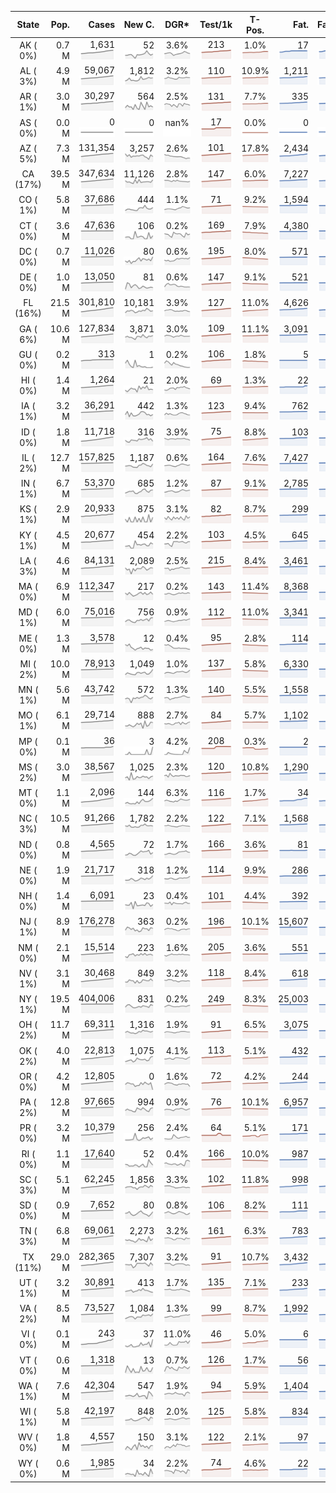 
<!-- Building Table Time:  2020-07-16T19:48:41.416948 -->


| State | Pop. | Cases | New C. | DGR* | Test/1k | T-Pos. | Fat. | Fat./1M  | CFR* |  GF* | GF-14day | Dbl.Days | CDD |  
| :---: | ---: | ---: | ---: | :---: | :---: | :---: | ---: | ---:  | :---: |  :---: | :---: | :---: | ---: |  
| AK ( 0%)  | 0.7 M  | 1,631 <br><img src="/assets/images/covid/sparklines/AK_img_positive_20200716_1594943321.png"> | 52 <br><img src="/assets/images/covid/sparklines/AK_img_positiveIncrease_20200716_1594943321.png"> | 3.6% <br><img src="/assets/images/covid/sparklines/AK_img_dgr_4_20200716_1594943321.png"> | 213 <br><img src="/assets/images/covid/sparklines/AK_img_total_test_per_1k_20200716_1594943321.png"> | 1.0% <br><img src="/assets/images/covid/sparklines/AK_img_test_positivity_20200716_1594943321.png"> | 17 <br><img src="/assets/images/covid/sparklines/AK_img_death_20200716_1594943322.png"> | 23 <br><img src="/assets/images/covid/sparklines/AK_img_death_20200716_1594943322.png">  | 1.1% <br><img src="/assets/images/covid/sparklines/AK_img_cfr_4_20200716_1594943322.png"> |  1.0 <br><img src="/assets/images/covid/sparklines/AK_img_gfac_4_20200716_1594943322.png"> | 13.3 <br><img src="/assets/images/covid/sparklines/AK_img_gfac_14sum_20200716_1594943322.png"> | 19 <br><img src="/assets/images/covid/sparklines/AK_img_doubling_days_20200716_1594943322.png"> | 0   |  
| AL ( 3%)  | 4.9 M  | 59,067 <br><img src="/assets/images/covid/sparklines/AL_img_positive_20200716_1594943323.png"> | 1,812 <br><img src="/assets/images/covid/sparklines/AL_img_positiveIncrease_20200716_1594943323.png"> | 3.2% <br><img src="/assets/images/covid/sparklines/AL_img_dgr_4_20200716_1594943323.png"> | 110 <br><img src="/assets/images/covid/sparklines/AL_img_total_test_per_1k_20200716_1594943323.png"> | 10.9% <br><img src="/assets/images/covid/sparklines/AL_img_test_positivity_20200716_1594943323.png"> | 1,211 <br><img src="/assets/images/covid/sparklines/AL_img_death_20200716_1594943323.png"> | 247 <br><img src="/assets/images/covid/sparklines/AL_img_death_20200716_1594943323.png">  | 2.1% <br><img src="/assets/images/covid/sparklines/AL_img_cfr_4_20200716_1594943324.png"> |  1.0 <br><img src="/assets/images/covid/sparklines/AL_img_gfac_4_20200716_1594943323.png"> | 15.9 <br><img src="/assets/images/covid/sparklines/AL_img_gfac_14sum_20200716_1594943324.png"> | 22 <br><img src="/assets/images/covid/sparklines/AL_img_doubling_days_20200716_1594943324.png"> | 0   |  
| AR ( 1%)  | 3.0 M  | 30,297 <br><img src="/assets/images/covid/sparklines/AR_img_positive_20200716_1594943324.png"> | 564 <br><img src="/assets/images/covid/sparklines/AR_img_positiveIncrease_20200716_1594943325.png"> | 2.5% <br><img src="/assets/images/covid/sparklines/AR_img_dgr_4_20200716_1594943325.png"> | 131 <br><img src="/assets/images/covid/sparklines/AR_img_total_test_per_1k_20200716_1594943325.png"> | 7.7% <br><img src="/assets/images/covid/sparklines/AR_img_test_positivity_20200716_1594943325.png"> | 335 <br><img src="/assets/images/covid/sparklines/AR_img_death_20200716_1594943325.png"> | 111 <br><img src="/assets/images/covid/sparklines/AR_img_death_20200716_1594943325.png">  | 1.1% <br><img src="/assets/images/covid/sparklines/AR_img_cfr_4_20200716_1594943326.png"> |  0.8 <br><img src="/assets/images/covid/sparklines/AR_img_gfac_4_20200716_1594943325.png"> | 8.3 <br><img src="/assets/images/covid/sparklines/AR_img_gfac_14sum_20200716_1594943325.png"> | 28 <br><img src="/assets/images/covid/sparklines/AR_img_doubling_days_20200716_1594943326.png"> | 1   |  
| AS ( 0%)  | 0.0 M  | 0 <br><img src="/assets/images/covid/sparklines/AS_img_positive_20200716_1594943326.png"> | 0 <br><img src="/assets/images/covid/sparklines/AS_img_positiveIncrease_20200716_1594943326.png"> | nan% <br><img src="/assets/images/covid/sparklines/AS_img_dgr_4_20200716_1594943326.png"> | 17 <br><img src="/assets/images/covid/sparklines/AS_img_total_test_per_1k_20200716_1594943326.png"> | 0.0% <br><img src="/assets/images/covid/sparklines/AS_img_test_positivity_20200716_1594943327.png"> | 0 <br><img src="/assets/images/covid/sparklines/AS_img_death_20200716_1594943327.png"> | 0 <br><img src="/assets/images/covid/sparklines/AS_img_death_20200716_1594943327.png">  | 0.0% <br><img src="/assets/images/covid/sparklines/AS_img_cfr_4_20200716_1594943328.png"> |  nan <br><img src="/assets/images/covid/sparklines/AS_img_gfac_4_20200716_1594943327.png"> | nan <br><img src="/assets/images/covid/sparklines/AS_img_gfac_14sum_20200716_1594943327.png"> | nan <br><img src="/assets/images/covid/sparklines/AS_img_doubling_days_20200716_1594943327.png"> | 107   |  
| AZ ( 5%)  | 7.3 M  | 131,354 <br><img src="/assets/images/covid/sparklines/AZ_img_positive_20200716_1594943328.png"> | 3,257 <br><img src="/assets/images/covid/sparklines/AZ_img_positiveIncrease_20200716_1594943328.png"> | 2.6% <br><img src="/assets/images/covid/sparklines/AZ_img_dgr_4_20200716_1594943328.png"> | 101 <br><img src="/assets/images/covid/sparklines/AZ_img_total_test_per_1k_20200716_1594943328.png"> | 17.8% <br><img src="/assets/images/covid/sparklines/AZ_img_test_positivity_20200716_1594943328.png"> | 2,434 <br><img src="/assets/images/covid/sparklines/AZ_img_death_20200716_1594943328.png"> | 334 <br><img src="/assets/images/covid/sparklines/AZ_img_death_20200716_1594943328.png">  | 1.8% <br><img src="/assets/images/covid/sparklines/AZ_img_cfr_4_20200716_1594943329.png"> |  1.3 <br><img src="/assets/images/covid/sparklines/AZ_img_gfac_4_20200716_1594943328.png"> | 16.9 <br><img src="/assets/images/covid/sparklines/AZ_img_gfac_14sum_20200716_1594943329.png"> | 27 <br><img src="/assets/images/covid/sparklines/AZ_img_doubling_days_20200716_1594943329.png"> | 1   |  
| CA (17%)  | 39.5 M  | 347,634 <br><img src="/assets/images/covid/sparklines/CA_img_positive_20200716_1594943329.png"> | 11,126 <br><img src="/assets/images/covid/sparklines/CA_img_positiveIncrease_20200716_1594943329.png"> | 2.8% <br><img src="/assets/images/covid/sparklines/CA_img_dgr_4_20200716_1594943329.png"> | 147 <br><img src="/assets/images/covid/sparklines/CA_img_total_test_per_1k_20200716_1594943330.png"> | 6.0% <br><img src="/assets/images/covid/sparklines/CA_img_test_positivity_20200716_1594943330.png"> | 7,227 <br><img src="/assets/images/covid/sparklines/CA_img_death_20200716_1594943330.png"> | 183 <br><img src="/assets/images/covid/sparklines/CA_img_death_20200716_1594943330.png">  | 2.1% <br><img src="/assets/images/covid/sparklines/CA_img_cfr_4_20200716_1594943331.png"> |  1.2 <br><img src="/assets/images/covid/sparklines/CA_img_gfac_4_20200716_1594943330.png"> | 15.4 <br><img src="/assets/images/covid/sparklines/CA_img_gfac_14sum_20200716_1594943330.png"> | 25 <br><img src="/assets/images/covid/sparklines/CA_img_doubling_days_20200716_1594943330.png"> | 0   |  
| CO ( 1%)  | 5.8 M  | 37,686 <br><img src="/assets/images/covid/sparklines/CO_img_positive_20200716_1594943331.png"> | 444 <br><img src="/assets/images/covid/sparklines/CO_img_positiveIncrease_20200716_1594943331.png"> | 1.1% <br><img src="/assets/images/covid/sparklines/CO_img_dgr_4_20200716_1594943331.png"> | 71 <br><img src="/assets/images/covid/sparklines/CO_img_total_test_per_1k_20200716_1594943331.png"> | 9.2% <br><img src="/assets/images/covid/sparklines/CO_img_test_positivity_20200716_1594943331.png"> | 1,594 <br><img src="/assets/images/covid/sparklines/CO_img_death_20200716_1594943332.png"> | 277 <br><img src="/assets/images/covid/sparklines/CO_img_death_20200716_1594943332.png">  | 4.3% <br><img src="/assets/images/covid/sparklines/CO_img_cfr_4_20200716_1594943332.png"> |  1.1 <br><img src="/assets/images/covid/sparklines/CO_img_gfac_4_20200716_1594943332.png"> | 15.4 <br><img src="/assets/images/covid/sparklines/CO_img_gfac_14sum_20200716_1594943332.png"> | 63 <br><img src="/assets/images/covid/sparklines/CO_img_doubling_days_20200716_1594943332.png"> | 0   |  
| CT ( 0%)  | 3.6 M  | 47,636 <br><img src="/assets/images/covid/sparklines/CT_img_positive_20200716_1594943332.png"> | 106 <br><img src="/assets/images/covid/sparklines/CT_img_positiveIncrease_20200716_1594943333.png"> | 0.2% <br><img src="/assets/images/covid/sparklines/CT_img_dgr_4_20200716_1594943333.png"> | 169 <br><img src="/assets/images/covid/sparklines/CT_img_total_test_per_1k_20200716_1594943333.png"> | 7.9% <br><img src="/assets/images/covid/sparklines/CT_img_test_positivity_20200716_1594943333.png"> | 4,380 <br><img src="/assets/images/covid/sparklines/CT_img_death_20200716_1594943333.png"> | 1,229 <br><img src="/assets/images/covid/sparklines/CT_img_death_20200716_1594943333.png">  | 9.2% <br><img src="/assets/images/covid/sparklines/CT_img_cfr_4_20200716_1594943334.png"> |  2.9 <br><img src="/assets/images/covid/sparklines/CT_img_gfac_4_20200716_1594943333.png"> | 12.5 <br><img src="/assets/images/covid/sparklines/CT_img_gfac_14sum_20200716_1594943334.png"> | 382 <br><img src="/assets/images/covid/sparklines/CT_img_doubling_days_20200716_1594943334.png"> | 0   |  
| DC ( 0%)  | 0.7 M  | 11,026 <br><img src="/assets/images/covid/sparklines/DC_img_positive_20200716_1594943334.png"> | 80 <br><img src="/assets/images/covid/sparklines/DC_img_positiveIncrease_20200716_1594943334.png"> | 0.6% <br><img src="/assets/images/covid/sparklines/DC_img_dgr_4_20200716_1594943334.png"> | 195 <br><img src="/assets/images/covid/sparklines/DC_img_total_test_per_1k_20200716_1594943334.png"> | 8.0% <br><img src="/assets/images/covid/sparklines/DC_img_test_positivity_20200716_1594943335.png"> | 571 <br><img src="/assets/images/covid/sparklines/DC_img_death_20200716_1594943335.png"> | 809 <br><img src="/assets/images/covid/sparklines/DC_img_death_20200716_1594943335.png">  | 5.2% <br><img src="/assets/images/covid/sparklines/DC_img_cfr_4_20200716_1594943335.png"> |  1.4 <br><img src="/assets/images/covid/sparklines/DC_img_gfac_4_20200716_1594943335.png"> | 17.0 <br><img src="/assets/images/covid/sparklines/DC_img_gfac_14sum_20200716_1594943335.png"> | 123 <br><img src="/assets/images/covid/sparklines/DC_img_doubling_days_20200716_1594943335.png"> | 0   |  
| DE ( 0%)  | 1.0 M  | 13,050 <br><img src="/assets/images/covid/sparklines/DE_img_positive_20200716_1594943336.png"> | 81 <br><img src="/assets/images/covid/sparklines/DE_img_positiveIncrease_20200716_1594943336.png"> | 0.6% <br><img src="/assets/images/covid/sparklines/DE_img_dgr_4_20200716_1594943336.png"> | 147 <br><img src="/assets/images/covid/sparklines/DE_img_total_test_per_1k_20200716_1594943336.png"> | 9.1% <br><img src="/assets/images/covid/sparklines/DE_img_test_positivity_20200716_1594943336.png"> | 521 <br><img src="/assets/images/covid/sparklines/DE_img_death_20200716_1594943336.png"> | 535 <br><img src="/assets/images/covid/sparklines/DE_img_death_20200716_1594943336.png">  | 4.0% <br><img src="/assets/images/covid/sparklines/DE_img_cfr_4_20200716_1594943337.png"> |  1.0 <br><img src="/assets/images/covid/sparklines/DE_img_gfac_4_20200716_1594943336.png"> | 19.2 <br><img src="/assets/images/covid/sparklines/DE_img_gfac_14sum_20200716_1594943337.png"> | 108 <br><img src="/assets/images/covid/sparklines/DE_img_doubling_days_20200716_1594943337.png"> | 1   |  
| FL (16%)  | 21.5 M  | 301,810 <br><img src="/assets/images/covid/sparklines/FL_img_positive_20200716_1594943337.png"> | 10,181 <br><img src="/assets/images/covid/sparklines/FL_img_positiveIncrease_20200716_1594943337.png"> | 3.9% <br><img src="/assets/images/covid/sparklines/FL_img_dgr_4_20200716_1594943337.png"> | 127 <br><img src="/assets/images/covid/sparklines/FL_img_total_test_per_1k_20200716_1594943338.png"> | 11.0% <br><img src="/assets/images/covid/sparklines/FL_img_test_positivity_20200716_1594943338.png"> | 4,626 <br><img src="/assets/images/covid/sparklines/FL_img_death_20200716_1594943338.png"> | 215 <br><img src="/assets/images/covid/sparklines/FL_img_death_20200716_1594943338.png">  | 1.6% <br><img src="/assets/images/covid/sparklines/FL_img_cfr_4_20200716_1594943339.png"> |  1.0 <br><img src="/assets/images/covid/sparklines/FL_img_gfac_4_20200716_1594943338.png"> | 15.0 <br><img src="/assets/images/covid/sparklines/FL_img_gfac_14sum_20200716_1594943338.png"> | 18 <br><img src="/assets/images/covid/sparklines/FL_img_doubling_days_20200716_1594943338.png"> | 0   |  
| GA ( 6%)  | 10.6 M  | 127,834 <br><img src="/assets/images/covid/sparklines/GA_img_positive_20200716_1594943339.png"> | 3,871 <br><img src="/assets/images/covid/sparklines/GA_img_positiveIncrease_20200716_1594943339.png"> | 3.0% <br><img src="/assets/images/covid/sparklines/GA_img_dgr_4_20200716_1594943339.png"> | 109 <br><img src="/assets/images/covid/sparklines/GA_img_total_test_per_1k_20200716_1594943339.png"> | 11.1% <br><img src="/assets/images/covid/sparklines/GA_img_test_positivity_20200716_1594943340.png"> | 3,091 <br><img src="/assets/images/covid/sparklines/GA_img_death_20200716_1594943340.png"> | 291 <br><img src="/assets/images/covid/sparklines/GA_img_death_20200716_1594943340.png">  | 2.5% <br><img src="/assets/images/covid/sparklines/GA_img_cfr_4_20200716_1594943341.png"> |  1.1 <br><img src="/assets/images/covid/sparklines/GA_img_gfac_4_20200716_1594943340.png"> | 15.3 <br><img src="/assets/images/covid/sparklines/GA_img_gfac_14sum_20200716_1594943340.png"> | 23 <br><img src="/assets/images/covid/sparklines/GA_img_doubling_days_20200716_1594943340.png"> | 0   |  
| GU ( 0%)  | 0.2 M  | 313 <br><img src="/assets/images/covid/sparklines/GU_img_positive_20200716_1594943341.png"> | 1 <br><img src="/assets/images/covid/sparklines/GU_img_positiveIncrease_20200716_1594943341.png"> | 0.2% <br><img src="/assets/images/covid/sparklines/GU_img_dgr_4_20200716_1594943342.png"> | 106 <br><img src="/assets/images/covid/sparklines/GU_img_total_test_per_1k_20200716_1594943342.png"> | 1.8% <br><img src="/assets/images/covid/sparklines/GU_img_test_positivity_20200716_1594943342.png"> | 5 <br><img src="/assets/images/covid/sparklines/GU_img_death_20200716_1594943342.png"> | 30 <br><img src="/assets/images/covid/sparklines/GU_img_death_20200716_1594943342.png">  | 1.6% <br><img src="/assets/images/covid/sparklines/GU_img_cfr_4_20200716_1594943343.png"> |  0.7 <br><img src="/assets/images/covid/sparklines/GU_img_gfac_4_20200716_1594943342.png"> | 11.2 <br><img src="/assets/images/covid/sparklines/GU_img_gfac_14sum_20200716_1594943342.png"> | 303 <br><img src="/assets/images/covid/sparklines/GU_img_doubling_days_20200716_1594943342.png"> | 9   |  
| HI ( 0%)  | 1.4 M  | 1,264 <br><img src="/assets/images/covid/sparklines/HI_img_positive_20200716_1594943343.png"> | 21 <br><img src="/assets/images/covid/sparklines/HI_img_positiveIncrease_20200716_1594943343.png"> | 2.0% <br><img src="/assets/images/covid/sparklines/HI_img_dgr_4_20200716_1594943343.png"> | 69 <br><img src="/assets/images/covid/sparklines/HI_img_total_test_per_1k_20200716_1594943343.png"> | 1.3% <br><img src="/assets/images/covid/sparklines/HI_img_test_positivity_20200716_1594943344.png"> | 22 <br><img src="/assets/images/covid/sparklines/HI_img_death_20200716_1594943344.png"> | 16 <br><img src="/assets/images/covid/sparklines/HI_img_death_20200716_1594943344.png">  | 1.7% <br><img src="/assets/images/covid/sparklines/HI_img_cfr_4_20200716_1594943345.png"> |  1.0 <br><img src="/assets/images/covid/sparklines/HI_img_gfac_4_20200716_1594943344.png"> | 29.1 <br><img src="/assets/images/covid/sparklines/HI_img_gfac_14sum_20200716_1594943344.png"> | 34 <br><img src="/assets/images/covid/sparklines/HI_img_doubling_days_20200716_1594943344.png"> | 1   |  
| IA ( 1%)  | 3.2 M  | 36,291 <br><img src="/assets/images/covid/sparklines/IA_img_positive_20200716_1594943345.png"> | 442 <br><img src="/assets/images/covid/sparklines/IA_img_positiveIncrease_20200716_1594943345.png"> | 1.3% <br><img src="/assets/images/covid/sparklines/IA_img_dgr_4_20200716_1594943345.png"> | 123 <br><img src="/assets/images/covid/sparklines/IA_img_total_test_per_1k_20200716_1594943345.png"> | 9.4% <br><img src="/assets/images/covid/sparklines/IA_img_test_positivity_20200716_1594943345.png"> | 762 <br><img src="/assets/images/covid/sparklines/IA_img_death_20200716_1594943345.png"> | 242 <br><img src="/assets/images/covid/sparklines/IA_img_death_20200716_1594943345.png">  | 2.1% <br><img src="/assets/images/covid/sparklines/IA_img_cfr_4_20200716_1594943346.png"> |  1.1 <br><img src="/assets/images/covid/sparklines/IA_img_gfac_4_20200716_1594943346.png"> | 16.4 <br><img src="/assets/images/covid/sparklines/IA_img_gfac_14sum_20200716_1594943346.png"> | 55 <br><img src="/assets/images/covid/sparklines/IA_img_doubling_days_20200716_1594943346.png"> | 0   |  
| ID ( 0%)  | 1.8 M  | 11,718 <br><img src="/assets/images/covid/sparklines/ID_img_positive_20200716_1594943347.png"> | 316 <br><img src="/assets/images/covid/sparklines/ID_img_positiveIncrease_20200716_1594943347.png"> | 3.9% <br><img src="/assets/images/covid/sparklines/ID_img_dgr_4_20200716_1594943347.png"> | 75 <br><img src="/assets/images/covid/sparklines/ID_img_total_test_per_1k_20200716_1594943347.png"> | 8.8% <br><img src="/assets/images/covid/sparklines/ID_img_test_positivity_20200716_1594943347.png"> | 103 <br><img src="/assets/images/covid/sparklines/ID_img_death_20200716_1594943347.png"> | 58 <br><img src="/assets/images/covid/sparklines/ID_img_death_20200716_1594943347.png">  | 0.9% <br><img src="/assets/images/covid/sparklines/ID_img_cfr_4_20200716_1594943348.png"> |  0.9 <br><img src="/assets/images/covid/sparklines/ID_img_gfac_4_20200716_1594943347.png"> | 14.2 <br><img src="/assets/images/covid/sparklines/ID_img_gfac_14sum_20200716_1594943348.png"> | 18 <br><img src="/assets/images/covid/sparklines/ID_img_doubling_days_20200716_1594943348.png"> | 1   |  
| IL ( 2%)  | 12.7 M  | 157,825 <br><img src="/assets/images/covid/sparklines/IL_img_positive_20200716_1594943348.png"> | 1,187 <br><img src="/assets/images/covid/sparklines/IL_img_positiveIncrease_20200716_1594943348.png"> | 0.6% <br><img src="/assets/images/covid/sparklines/IL_img_dgr_4_20200716_1594943348.png"> | 164 <br><img src="/assets/images/covid/sparklines/IL_img_total_test_per_1k_20200716_1594943349.png"> | 7.6% <br><img src="/assets/images/covid/sparklines/IL_img_test_positivity_20200716_1594943349.png"> | 7,427 <br><img src="/assets/images/covid/sparklines/IL_img_death_20200716_1594943349.png"> | 586 <br><img src="/assets/images/covid/sparklines/IL_img_death_20200716_1594943349.png">  | 4.7% <br><img src="/assets/images/covid/sparklines/IL_img_cfr_4_20200716_1594943350.png"> |  1.2 <br><img src="/assets/images/covid/sparklines/IL_img_gfac_4_20200716_1594943349.png"> | 14.6 <br><img src="/assets/images/covid/sparklines/IL_img_gfac_14sum_20200716_1594943349.png"> | 108 <br><img src="/assets/images/covid/sparklines/IL_img_doubling_days_20200716_1594943349.png"> | 0   |  
| IN ( 1%)  | 6.7 M  | 53,370 <br><img src="/assets/images/covid/sparklines/IN_img_positive_20200716_1594943350.png"> | 685 <br><img src="/assets/images/covid/sparklines/IN_img_positiveIncrease_20200716_1594943350.png"> | 1.2% <br><img src="/assets/images/covid/sparklines/IN_img_dgr_4_20200716_1594943350.png"> | 87 <br><img src="/assets/images/covid/sparklines/IN_img_total_test_per_1k_20200716_1594943350.png"> | 9.1% <br><img src="/assets/images/covid/sparklines/IN_img_test_positivity_20200716_1594943350.png"> | 2,785 <br><img src="/assets/images/covid/sparklines/IN_img_death_20200716_1594943351.png"> | 414 <br><img src="/assets/images/covid/sparklines/IN_img_death_20200716_1594943351.png">  | 5.3% <br><img src="/assets/images/covid/sparklines/IN_img_cfr_4_20200716_1594943352.png"> |  1.1 <br><img src="/assets/images/covid/sparklines/IN_img_gfac_4_20200716_1594943351.png"> | 15.1 <br><img src="/assets/images/covid/sparklines/IN_img_gfac_14sum_20200716_1594943351.png"> | 58 <br><img src="/assets/images/covid/sparklines/IN_img_doubling_days_20200716_1594943351.png"> | 0   |  
| KS ( 1%)  | 2.9 M  | 20,933 <br><img src="/assets/images/covid/sparklines/KS_img_positive_20200716_1594943352.png"> | 875 <br><img src="/assets/images/covid/sparklines/KS_img_positiveIncrease_20200716_1594943352.png"> | 3.1% <br><img src="/assets/images/covid/sparklines/KS_img_dgr_4_20200716_1594943352.png"> | 82 <br><img src="/assets/images/covid/sparklines/KS_img_total_test_per_1k_20200716_1594943352.png"> | 8.7% <br><img src="/assets/images/covid/sparklines/KS_img_test_positivity_20200716_1594943352.png"> | 299 <br><img src="/assets/images/covid/sparklines/KS_img_death_20200716_1594943353.png"> | 103 <br><img src="/assets/images/covid/sparklines/KS_img_death_20200716_1594943353.png">  | 1.5% <br><img src="/assets/images/covid/sparklines/KS_img_cfr_4_20200716_1594943354.png"> |  0.0 <br><img src="/assets/images/covid/sparklines/KS_img_gfac_4_20200716_1594943353.png"> | 0.0 <br><img src="/assets/images/covid/sparklines/KS_img_gfac_14sum_20200716_1594943353.png"> | 22 <br><img src="/assets/images/covid/sparklines/KS_img_doubling_days_20200716_1594943353.png"> | 0   |  
| KY ( 1%)  | 4.5 M  | 20,677 <br><img src="/assets/images/covid/sparklines/KY_img_positive_20200716_1594943354.png"> | 454 <br><img src="/assets/images/covid/sparklines/KY_img_positiveIncrease_20200716_1594943354.png"> | 2.2% <br><img src="/assets/images/covid/sparklines/KY_img_dgr_4_20200716_1594943354.png"> | 103 <br><img src="/assets/images/covid/sparklines/KY_img_total_test_per_1k_20200716_1594943354.png"> | 4.5% <br><img src="/assets/images/covid/sparklines/KY_img_test_positivity_20200716_1594943355.png"> | 645 <br><img src="/assets/images/covid/sparklines/KY_img_death_20200716_1594943355.png"> | 144 <br><img src="/assets/images/covid/sparklines/KY_img_death_20200716_1594943355.png">  | 3.2% <br><img src="/assets/images/covid/sparklines/KY_img_cfr_4_20200716_1594943356.png"> |  1.2 <br><img src="/assets/images/covid/sparklines/KY_img_gfac_4_20200716_1594943355.png"> | 13.0 <br><img src="/assets/images/covid/sparklines/KY_img_gfac_14sum_20200716_1594943355.png"> | 31 <br><img src="/assets/images/covid/sparklines/KY_img_doubling_days_20200716_1594943355.png"> | 1   |  
| LA ( 3%)  | 4.6 M  | 84,131 <br><img src="/assets/images/covid/sparklines/LA_img_positive_20200716_1594943356.png"> | 2,089 <br><img src="/assets/images/covid/sparklines/LA_img_positiveIncrease_20200716_1594943356.png"> | 2.5% <br><img src="/assets/images/covid/sparklines/LA_img_dgr_4_20200716_1594943356.png"> | 215 <br><img src="/assets/images/covid/sparklines/LA_img_total_test_per_1k_20200716_1594943356.png"> | 8.4% <br><img src="/assets/images/covid/sparklines/LA_img_test_positivity_20200716_1594943356.png"> | 3,461 <br><img src="/assets/images/covid/sparklines/LA_img_death_20200716_1594943357.png"> | 744 <br><img src="/assets/images/covid/sparklines/LA_img_death_20200716_1594943357.png">  | 4.2% <br><img src="/assets/images/covid/sparklines/LA_img_cfr_4_20200716_1594943357.png"> |  1.1 <br><img src="/assets/images/covid/sparklines/LA_img_gfac_4_20200716_1594943357.png"> | 13.9 <br><img src="/assets/images/covid/sparklines/LA_img_gfac_14sum_20200716_1594943357.png"> | 27 <br><img src="/assets/images/covid/sparklines/LA_img_doubling_days_20200716_1594943357.png"> | 1   |  
| MA ( 0%)  | 6.9 M  | 112,347 <br><img src="/assets/images/covid/sparklines/MA_img_positive_20200716_1594943358.png"> | 217 <br><img src="/assets/images/covid/sparklines/MA_img_positiveIncrease_20200716_1594943358.png"> | 0.2% <br><img src="/assets/images/covid/sparklines/MA_img_dgr_4_20200716_1594943358.png"> | 143 <br><img src="/assets/images/covid/sparklines/MA_img_total_test_per_1k_20200716_1594943358.png"> | 11.4% <br><img src="/assets/images/covid/sparklines/MA_img_test_positivity_20200716_1594943358.png"> | 8,368 <br><img src="/assets/images/covid/sparklines/MA_img_death_20200716_1594943358.png"> | 1,214 <br><img src="/assets/images/covid/sparklines/MA_img_death_20200716_1594943358.png">  | 7.4% <br><img src="/assets/images/covid/sparklines/MA_img_cfr_4_20200716_1594943359.png"> |  1.0 <br><img src="/assets/images/covid/sparklines/MA_img_gfac_4_20200716_1594943358.png"> | 15.2 <br><img src="/assets/images/covid/sparklines/MA_img_gfac_14sum_20200716_1594943359.png"> | 319 <br><img src="/assets/images/covid/sparklines/MA_img_doubling_days_20200716_1594943359.png"> | 1   |  
| MD ( 1%)  | 6.0 M  | 75,016 <br><img src="/assets/images/covid/sparklines/MD_img_positive_20200716_1594943359.png"> | 756 <br><img src="/assets/images/covid/sparklines/MD_img_positiveIncrease_20200716_1594943359.png"> | 0.9% <br><img src="/assets/images/covid/sparklines/MD_img_dgr_4_20200716_1594943360.png"> | 112 <br><img src="/assets/images/covid/sparklines/MD_img_total_test_per_1k_20200716_1594943360.png"> | 11.0% <br><img src="/assets/images/covid/sparklines/MD_img_test_positivity_20200716_1594943360.png"> | 3,341 <br><img src="/assets/images/covid/sparklines/MD_img_death_20200716_1594943360.png"> | 553 <br><img src="/assets/images/covid/sparklines/MD_img_death_20200716_1594943360.png">  | 4.5% <br><img src="/assets/images/covid/sparklines/MD_img_cfr_4_20200716_1594943361.png"> |  1.2 <br><img src="/assets/images/covid/sparklines/MD_img_gfac_4_20200716_1594943360.png"> | 15.3 <br><img src="/assets/images/covid/sparklines/MD_img_gfac_14sum_20200716_1594943360.png"> | 77 <br><img src="/assets/images/covid/sparklines/MD_img_doubling_days_20200716_1594943360.png"> | 0   |  
| ME ( 0%)  | 1.3 M  | 3,578 <br><img src="/assets/images/covid/sparklines/ME_img_positive_20200716_1594943361.png"> | 12 <br><img src="/assets/images/covid/sparklines/ME_img_positiveIncrease_20200716_1594943361.png"> | 0.4% <br><img src="/assets/images/covid/sparklines/ME_img_dgr_4_20200716_1594943361.png"> | 95 <br><img src="/assets/images/covid/sparklines/ME_img_total_test_per_1k_20200716_1594943361.png"> | 2.8% <br><img src="/assets/images/covid/sparklines/ME_img_test_positivity_20200716_1594943361.png"> | 114 <br><img src="/assets/images/covid/sparklines/ME_img_death_20200716_1594943362.png"> | 85 <br><img src="/assets/images/covid/sparklines/ME_img_death_20200716_1594943362.png">  | 3.2% <br><img src="/assets/images/covid/sparklines/ME_img_cfr_4_20200716_1594943362.png"> |  1.1 <br><img src="/assets/images/covid/sparklines/ME_img_gfac_4_20200716_1594943362.png"> | 14.5 <br><img src="/assets/images/covid/sparklines/ME_img_gfac_14sum_20200716_1594943362.png"> | 180 <br><img src="/assets/images/covid/sparklines/ME_img_doubling_days_20200716_1594943362.png"> | 0   |  
| MI ( 2%)  | 10.0 M  | 78,913 <br><img src="/assets/images/covid/sparklines/MI_img_positive_20200716_1594943362.png"> | 1,049 <br><img src="/assets/images/covid/sparklines/MI_img_positiveIncrease_20200716_1594943363.png"> | 1.0% <br><img src="/assets/images/covid/sparklines/MI_img_dgr_4_20200716_1594943363.png"> | 137 <br><img src="/assets/images/covid/sparklines/MI_img_total_test_per_1k_20200716_1594943363.png"> | 5.8% <br><img src="/assets/images/covid/sparklines/MI_img_test_positivity_20200716_1594943363.png"> | 6,330 <br><img src="/assets/images/covid/sparklines/MI_img_death_20200716_1594943363.png"> | 634 <br><img src="/assets/images/covid/sparklines/MI_img_death_20200716_1594943363.png">  | 8.1% <br><img src="/assets/images/covid/sparklines/MI_img_cfr_4_20200716_1594943364.png"> |  1.4 <br><img src="/assets/images/covid/sparklines/MI_img_gfac_4_20200716_1594943363.png"> | 15.5 <br><img src="/assets/images/covid/sparklines/MI_img_gfac_14sum_20200716_1594943363.png"> | 71 <br><img src="/assets/images/covid/sparklines/MI_img_doubling_days_20200716_1594943364.png"> | 0   |  
| MN ( 1%)  | 5.6 M  | 43,742 <br><img src="/assets/images/covid/sparklines/MN_img_positive_20200716_1594943364.png"> | 572 <br><img src="/assets/images/covid/sparklines/MN_img_positiveIncrease_20200716_1594943364.png"> | 1.3% <br><img src="/assets/images/covid/sparklines/MN_img_dgr_4_20200716_1594943364.png"> | 140 <br><img src="/assets/images/covid/sparklines/MN_img_total_test_per_1k_20200716_1594943364.png"> | 5.5% <br><img src="/assets/images/covid/sparklines/MN_img_test_positivity_20200716_1594943364.png"> | 1,558 <br><img src="/assets/images/covid/sparklines/MN_img_death_20200716_1594943365.png"> | 276 <br><img src="/assets/images/covid/sparklines/MN_img_death_20200716_1594943365.png">  | 3.6% <br><img src="/assets/images/covid/sparklines/MN_img_cfr_4_20200716_1594943365.png"> |  1.1 <br><img src="/assets/images/covid/sparklines/MN_img_gfac_4_20200716_1594943365.png"> | 13.2 <br><img src="/assets/images/covid/sparklines/MN_img_gfac_14sum_20200716_1594943365.png"> | 54 <br><img src="/assets/images/covid/sparklines/MN_img_doubling_days_20200716_1594943365.png"> | 0   |  
| MO ( 1%)  | 6.1 M  | 29,714 <br><img src="/assets/images/covid/sparklines/MO_img_positive_20200716_1594943365.png"> | 888 <br><img src="/assets/images/covid/sparklines/MO_img_positiveIncrease_20200716_1594943366.png"> | 2.7% <br><img src="/assets/images/covid/sparklines/MO_img_dgr_4_20200716_1594943366.png"> | 84 <br><img src="/assets/images/covid/sparklines/MO_img_total_test_per_1k_20200716_1594943366.png"> | 5.7% <br><img src="/assets/images/covid/sparklines/MO_img_test_positivity_20200716_1594943366.png"> | 1,102 <br><img src="/assets/images/covid/sparklines/MO_img_death_20200716_1594943366.png"> | 180 <br><img src="/assets/images/covid/sparklines/MO_img_death_20200716_1594943366.png">  | 3.8% <br><img src="/assets/images/covid/sparklines/MO_img_cfr_4_20200716_1594943367.png"> |  1.2 <br><img src="/assets/images/covid/sparklines/MO_img_gfac_4_20200716_1594943366.png"> | 14.8 <br><img src="/assets/images/covid/sparklines/MO_img_gfac_14sum_20200716_1594943367.png"> | 25 <br><img src="/assets/images/covid/sparklines/MO_img_doubling_days_20200716_1594943367.png"> | 1   |  
| MP ( 0%)  | 0.1 M  | 36 <br><img src="/assets/images/covid/sparklines/MP_img_positive_20200716_1594943367.png"> | 3 <br><img src="/assets/images/covid/sparklines/MP_img_positiveIncrease_20200716_1594943368.png"> | 4.2% <br><img src="/assets/images/covid/sparklines/MP_img_dgr_4_20200716_1594943368.png"> | 208 <br><img src="/assets/images/covid/sparklines/MP_img_total_test_per_1k_20200716_1594943368.png"> | 0.3% <br><img src="/assets/images/covid/sparklines/MP_img_test_positivity_20200716_1594943368.png"> | 2 <br><img src="/assets/images/covid/sparklines/MP_img_death_20200716_1594943368.png"> | 39 <br><img src="/assets/images/covid/sparklines/MP_img_death_20200716_1594943368.png">  | 5.9% <br><img src="/assets/images/covid/sparklines/MP_img_cfr_4_20200716_1594943369.png"> |  0.0 <br><img src="/assets/images/covid/sparklines/MP_img_gfac_4_20200716_1594943368.png"> | 1.5 <br><img src="/assets/images/covid/sparklines/MP_img_gfac_14sum_20200716_1594943368.png"> | 17 <br><img src="/assets/images/covid/sparklines/MP_img_doubling_days_20200716_1594943369.png"> | 107   |  
| MS ( 2%)  | 3.0 M  | 38,567 <br><img src="/assets/images/covid/sparklines/MS_img_positive_20200716_1594943369.png"> | 1,025 <br><img src="/assets/images/covid/sparklines/MS_img_positiveIncrease_20200716_1594943369.png"> | 2.3% <br><img src="/assets/images/covid/sparklines/MS_img_dgr_4_20200716_1594943369.png"> | 120 <br><img src="/assets/images/covid/sparklines/MS_img_total_test_per_1k_20200716_1594943369.png"> | 10.8% <br><img src="/assets/images/covid/sparklines/MS_img_test_positivity_20200716_1594943370.png"> | 1,290 <br><img src="/assets/images/covid/sparklines/MS_img_death_20200716_1594943370.png"> | 433 <br><img src="/assets/images/covid/sparklines/MS_img_death_20200716_1594943370.png">  | 3.4% <br><img src="/assets/images/covid/sparklines/MS_img_cfr_4_20200716_1594943371.png"> |  1.3 <br><img src="/assets/images/covid/sparklines/MS_img_gfac_4_20200716_1594943370.png"> | 15.1 <br><img src="/assets/images/covid/sparklines/MS_img_gfac_14sum_20200716_1594943370.png"> | 30 <br><img src="/assets/images/covid/sparklines/MS_img_doubling_days_20200716_1594943370.png"> | 0   |  
| MT ( 0%)  | 1.1 M  | 2,096 <br><img src="/assets/images/covid/sparklines/MT_img_positive_20200716_1594943371.png"> | 144 <br><img src="/assets/images/covid/sparklines/MT_img_positiveIncrease_20200716_1594943371.png"> | 6.3% <br><img src="/assets/images/covid/sparklines/MT_img_dgr_4_20200716_1594943371.png"> | 116 <br><img src="/assets/images/covid/sparklines/MT_img_total_test_per_1k_20200716_1594943371.png"> | 1.7% <br><img src="/assets/images/covid/sparklines/MT_img_test_positivity_20200716_1594943371.png"> | 34 <br><img src="/assets/images/covid/sparklines/MT_img_death_20200716_1594943372.png"> | 32 <br><img src="/assets/images/covid/sparklines/MT_img_death_20200716_1594943372.png">  | 1.7% <br><img src="/assets/images/covid/sparklines/MT_img_cfr_4_20200716_1594943373.png"> |  1.2 <br><img src="/assets/images/covid/sparklines/MT_img_gfac_4_20200716_1594943372.png"> | 16.9 <br><img src="/assets/images/covid/sparklines/MT_img_gfac_14sum_20200716_1594943372.png"> | 11 <br><img src="/assets/images/covid/sparklines/MT_img_doubling_days_20200716_1594943372.png"> | 0   |  
| NC ( 3%)  | 10.5 M  | 91,266 <br><img src="/assets/images/covid/sparklines/NC_img_positive_20200716_1594943373.png"> | 1,782 <br><img src="/assets/images/covid/sparklines/NC_img_positiveIncrease_20200716_1594943373.png"> | 2.2% <br><img src="/assets/images/covid/sparklines/NC_img_dgr_4_20200716_1594943373.png"> | 122 <br><img src="/assets/images/covid/sparklines/NC_img_total_test_per_1k_20200716_1594943373.png"> | 7.1% <br><img src="/assets/images/covid/sparklines/NC_img_test_positivity_20200716_1594943373.png"> | 1,568 <br><img src="/assets/images/covid/sparklines/NC_img_death_20200716_1594943373.png"> | 150 <br><img src="/assets/images/covid/sparklines/NC_img_death_20200716_1594943373.png">  | 1.7% <br><img src="/assets/images/covid/sparklines/NC_img_cfr_4_20200716_1594943374.png"> |  1.0 <br><img src="/assets/images/covid/sparklines/NC_img_gfac_4_20200716_1594943374.png"> | 14.6 <br><img src="/assets/images/covid/sparklines/NC_img_gfac_14sum_20200716_1594943374.png"> | 32 <br><img src="/assets/images/covid/sparklines/NC_img_doubling_days_20200716_1594943374.png"> | 1   |  
| ND ( 0%)  | 0.8 M  | 4,565 <br><img src="/assets/images/covid/sparklines/ND_img_positive_20200716_1594943374.png"> | 72 <br><img src="/assets/images/covid/sparklines/ND_img_positiveIncrease_20200716_1594943375.png"> | 1.7% <br><img src="/assets/images/covid/sparklines/ND_img_dgr_4_20200716_1594943375.png"> | 166 <br><img src="/assets/images/covid/sparklines/ND_img_total_test_per_1k_20200716_1594943375.png"> | 3.6% <br><img src="/assets/images/covid/sparklines/ND_img_test_positivity_20200716_1594943375.png"> | 81 <br><img src="/assets/images/covid/sparklines/ND_img_death_20200716_1594943375.png"> | 106 <br><img src="/assets/images/covid/sparklines/ND_img_death_20200716_1594943375.png">  | 1.8% <br><img src="/assets/images/covid/sparklines/ND_img_cfr_4_20200716_1594943376.png"> |  1.1 <br><img src="/assets/images/covid/sparklines/ND_img_gfac_4_20200716_1594943375.png"> | 15.4 <br><img src="/assets/images/covid/sparklines/ND_img_gfac_14sum_20200716_1594943375.png"> | 40 <br><img src="/assets/images/covid/sparklines/ND_img_doubling_days_20200716_1594943375.png"> | 0   |  
| NE ( 0%)  | 1.9 M  | 21,717 <br><img src="/assets/images/covid/sparklines/NE_img_positive_20200716_1594943376.png"> | 318 <br><img src="/assets/images/covid/sparklines/NE_img_positiveIncrease_20200716_1594943376.png"> | 1.2% <br><img src="/assets/images/covid/sparklines/NE_img_dgr_4_20200716_1594943376.png"> | 114 <br><img src="/assets/images/covid/sparklines/NE_img_total_test_per_1k_20200716_1594943377.png"> | 9.9% <br><img src="/assets/images/covid/sparklines/NE_img_test_positivity_20200716_1594943377.png"> | 286 <br><img src="/assets/images/covid/sparklines/NE_img_death_20200716_1594943377.png"> | 148 <br><img src="/assets/images/covid/sparklines/NE_img_death_20200716_1594943377.png">  | 1.3% <br><img src="/assets/images/covid/sparklines/NE_img_cfr_4_20200716_1594943378.png"> |  1.2 <br><img src="/assets/images/covid/sparklines/NE_img_gfac_4_20200716_1594943377.png"> | 15.1 <br><img src="/assets/images/covid/sparklines/NE_img_gfac_14sum_20200716_1594943377.png"> | 59 <br><img src="/assets/images/covid/sparklines/NE_img_doubling_days_20200716_1594943378.png"> | 0   |  
| NH ( 0%)  | 1.4 M  | 6,091 <br><img src="/assets/images/covid/sparklines/NH_img_positive_20200716_1594943378.png"> | 23 <br><img src="/assets/images/covid/sparklines/NH_img_positiveIncrease_20200716_1594943378.png"> | 0.4% <br><img src="/assets/images/covid/sparklines/NH_img_dgr_4_20200716_1594943378.png"> | 101 <br><img src="/assets/images/covid/sparklines/NH_img_total_test_per_1k_20200716_1594943379.png"> | 4.4% <br><img src="/assets/images/covid/sparklines/NH_img_test_positivity_20200716_1594943379.png"> | 392 <br><img src="/assets/images/covid/sparklines/NH_img_death_20200716_1594943379.png"> | 288 <br><img src="/assets/images/covid/sparklines/NH_img_death_20200716_1594943379.png">  | 6.5% <br><img src="/assets/images/covid/sparklines/NH_img_cfr_4_20200716_1594943380.png"> |  1.2 <br><img src="/assets/images/covid/sparklines/NH_img_gfac_4_20200716_1594943379.png"> | 13.0 <br><img src="/assets/images/covid/sparklines/NH_img_gfac_14sum_20200716_1594943379.png"> | 188 <br><img src="/assets/images/covid/sparklines/NH_img_doubling_days_20200716_1594943380.png"> | 0   |  
| NJ ( 1%)  | 8.9 M  | 176,278 <br><img src="/assets/images/covid/sparklines/NJ_img_positive_20200716_1594943380.png"> | 363 <br><img src="/assets/images/covid/sparklines/NJ_img_positiveIncrease_20200716_1594943380.png"> | 0.2% <br><img src="/assets/images/covid/sparklines/NJ_img_dgr_4_20200716_1594943380.png"> | 196 <br><img src="/assets/images/covid/sparklines/NJ_img_total_test_per_1k_20200716_1594943381.png"> | 10.1% <br><img src="/assets/images/covid/sparklines/NJ_img_test_positivity_20200716_1594943381.png"> | 15,607 <br><img src="/assets/images/covid/sparklines/NJ_img_death_20200716_1594943381.png"> | 1,757 <br><img src="/assets/images/covid/sparklines/NJ_img_death_20200716_1594943381.png">  | 8.9% <br><img src="/assets/images/covid/sparklines/NJ_img_cfr_4_20200716_1594943382.png"> |  1.1 <br><img src="/assets/images/covid/sparklines/NJ_img_gfac_4_20200716_1594943381.png"> | 16.1 <br><img src="/assets/images/covid/sparklines/NJ_img_gfac_14sum_20200716_1594943381.png"> | 357 <br><img src="/assets/images/covid/sparklines/NJ_img_doubling_days_20200716_1594943381.png"> | 1   |  
| NM ( 0%)  | 2.1 M  | 15,514 <br><img src="/assets/images/covid/sparklines/NM_img_positive_20200716_1594943382.png"> | 223 <br><img src="/assets/images/covid/sparklines/NM_img_positiveIncrease_20200716_1594943382.png"> | 1.6% <br><img src="/assets/images/covid/sparklines/NM_img_dgr_4_20200716_1594943382.png"> | 205 <br><img src="/assets/images/covid/sparklines/NM_img_total_test_per_1k_20200716_1594943382.png"> | 3.6% <br><img src="/assets/images/covid/sparklines/NM_img_test_positivity_20200716_1594943382.png"> | 551 <br><img src="/assets/images/covid/sparklines/NM_img_death_20200716_1594943383.png"> | 263 <br><img src="/assets/images/covid/sparklines/NM_img_death_20200716_1594943383.png">  | 3.6% <br><img src="/assets/images/covid/sparklines/NM_img_cfr_4_20200716_1594943383.png"> |  1.0 <br><img src="/assets/images/covid/sparklines/NM_img_gfac_4_20200716_1594943383.png"> | 14.9 <br><img src="/assets/images/covid/sparklines/NM_img_gfac_14sum_20200716_1594943383.png"> | 42 <br><img src="/assets/images/covid/sparklines/NM_img_doubling_days_20200716_1594943383.png"> | 1   |  
| NV ( 1%)  | 3.1 M  | 30,468 <br><img src="/assets/images/covid/sparklines/NV_img_positive_20200716_1594943384.png"> | 849 <br><img src="/assets/images/covid/sparklines/NV_img_positiveIncrease_20200716_1594943384.png"> | 3.2% <br><img src="/assets/images/covid/sparklines/NV_img_dgr_4_20200716_1594943384.png"> | 118 <br><img src="/assets/images/covid/sparklines/NV_img_total_test_per_1k_20200716_1594943384.png"> | 8.4% <br><img src="/assets/images/covid/sparklines/NV_img_test_positivity_20200716_1594943384.png"> | 618 <br><img src="/assets/images/covid/sparklines/NV_img_death_20200716_1594943384.png"> | 201 <br><img src="/assets/images/covid/sparklines/NV_img_death_20200716_1594943384.png">  | 2.1% <br><img src="/assets/images/covid/sparklines/NV_img_cfr_4_20200716_1594943385.png"> |  1.0 <br><img src="/assets/images/covid/sparklines/NV_img_gfac_4_20200716_1594943384.png"> | 15.2 <br><img src="/assets/images/covid/sparklines/NV_img_gfac_14sum_20200716_1594943385.png"> | 22 <br><img src="/assets/images/covid/sparklines/NV_img_doubling_days_20200716_1594943385.png"> | 1   |  
| NY ( 1%)  | 19.5 M  | 404,006 <br><img src="/assets/images/covid/sparklines/NY_img_positive_20200716_1594943385.png"> | 831 <br><img src="/assets/images/covid/sparklines/NY_img_positiveIncrease_20200716_1594943385.png"> | 0.2% <br><img src="/assets/images/covid/sparklines/NY_img_dgr_4_20200716_1594943385.png"> | 249 <br><img src="/assets/images/covid/sparklines/NY_img_total_test_per_1k_20200716_1594943385.png"> | 8.3% <br><img src="/assets/images/covid/sparklines/NY_img_test_positivity_20200716_1594943386.png"> | 25,003 <br><img src="/assets/images/covid/sparklines/NY_img_death_20200716_1594943386.png"> | 1,285 <br><img src="/assets/images/covid/sparklines/NY_img_death_20200716_1594943386.png">  | 6.2% <br><img src="/assets/images/covid/sparklines/NY_img_cfr_4_20200716_1594943387.png"> |  1.1 <br><img src="/assets/images/covid/sparklines/NY_img_gfac_4_20200716_1594943386.png"> | 14.7 <br><img src="/assets/images/covid/sparklines/NY_img_gfac_14sum_20200716_1594943387.png"> | 357 <br><img src="/assets/images/covid/sparklines/NY_img_doubling_days_20200716_1594943387.png"> | 1   |  
| OH ( 2%)  | 11.7 M  | 69,311 <br><img src="/assets/images/covid/sparklines/OH_img_positive_20200716_1594943387.png"> | 1,316 <br><img src="/assets/images/covid/sparklines/OH_img_positiveIncrease_20200716_1594943387.png"> | 1.9% <br><img src="/assets/images/covid/sparklines/OH_img_dgr_4_20200716_1594943387.png"> | 91 <br><img src="/assets/images/covid/sparklines/OH_img_total_test_per_1k_20200716_1594943388.png"> | 6.5% <br><img src="/assets/images/covid/sparklines/OH_img_test_positivity_20200716_1594943388.png"> | 3,075 <br><img src="/assets/images/covid/sparklines/OH_img_death_20200716_1594943388.png"> | 263 <br><img src="/assets/images/covid/sparklines/OH_img_death_20200716_1594943388.png">  | 4.5% <br><img src="/assets/images/covid/sparklines/OH_img_cfr_4_20200716_1594943389.png"> |  1.0 <br><img src="/assets/images/covid/sparklines/OH_img_gfac_4_20200716_1594943388.png"> | 14.6 <br><img src="/assets/images/covid/sparklines/OH_img_gfac_14sum_20200716_1594943388.png"> | 36 <br><img src="/assets/images/covid/sparklines/OH_img_doubling_days_20200716_1594943388.png"> | 0   |  
| OK ( 2%)  | 4.0 M  | 22,813 <br><img src="/assets/images/covid/sparklines/OK_img_positive_20200716_1594943389.png"> | 1,075 <br><img src="/assets/images/covid/sparklines/OK_img_positiveIncrease_20200716_1594943389.png"> | 4.1% <br><img src="/assets/images/covid/sparklines/OK_img_dgr_4_20200716_1594943389.png"> | 113 <br><img src="/assets/images/covid/sparklines/OK_img_total_test_per_1k_20200716_1594943389.png"> | 5.1% <br><img src="/assets/images/covid/sparklines/OK_img_test_positivity_20200716_1594943389.png"> | 432 <br><img src="/assets/images/covid/sparklines/OK_img_death_20200716_1594943389.png"> | 109 <br><img src="/assets/images/covid/sparklines/OK_img_death_20200716_1594943389.png">  | 2.0% <br><img src="/assets/images/covid/sparklines/OK_img_cfr_4_20200716_1594943390.png"> |  1.3 <br><img src="/assets/images/covid/sparklines/OK_img_gfac_4_20200716_1594943389.png"> | 16.0 <br><img src="/assets/images/covid/sparklines/OK_img_gfac_14sum_20200716_1594943390.png"> | 17 <br><img src="/assets/images/covid/sparklines/OK_img_doubling_days_20200716_1594943390.png"> | 0   |  
| OR ( 0%)  | 4.2 M  | 12,805 <br><img src="/assets/images/covid/sparklines/OR_img_positive_20200716_1594943390.png"> | 0 <br><img src="/assets/images/covid/sparklines/OR_img_positiveIncrease_20200716_1594943390.png"> | 1.6% <br><img src="/assets/images/covid/sparklines/OR_img_dgr_4_20200716_1594943390.png"> | 72 <br><img src="/assets/images/covid/sparklines/OR_img_total_test_per_1k_20200716_1594943391.png"> | 4.2% <br><img src="/assets/images/covid/sparklines/OR_img_test_positivity_20200716_1594943391.png"> | 244 <br><img src="/assets/images/covid/sparklines/OR_img_death_20200716_1594943391.png"> | 58 <br><img src="/assets/images/covid/sparklines/OR_img_death_20200716_1594943391.png">  | 1.9% <br><img src="/assets/images/covid/sparklines/OR_img_cfr_4_20200716_1594943392.png"> |  0.7 <br><img src="/assets/images/covid/sparklines/OR_img_gfac_4_20200716_1594943391.png"> | 14.8 <br><img src="/assets/images/covid/sparklines/OR_img_gfac_14sum_20200716_1594943391.png"> | 42 <br><img src="/assets/images/covid/sparklines/OR_img_doubling_days_20200716_1594943391.png"> | 1   |  
| PA ( 2%)  | 12.8 M  | 97,665 <br><img src="/assets/images/covid/sparklines/PA_img_positive_20200716_1594943392.png"> | 994 <br><img src="/assets/images/covid/sparklines/PA_img_positiveIncrease_20200716_1594943392.png"> | 0.9% <br><img src="/assets/images/covid/sparklines/PA_img_dgr_4_20200716_1594943392.png"> | 76 <br><img src="/assets/images/covid/sparklines/PA_img_total_test_per_1k_20200716_1594943392.png"> | 10.1% <br><img src="/assets/images/covid/sparklines/PA_img_test_positivity_20200716_1594943392.png"> | 6,957 <br><img src="/assets/images/covid/sparklines/PA_img_death_20200716_1594943392.png"> | 543 <br><img src="/assets/images/covid/sparklines/PA_img_death_20200716_1594943392.png">  | 7.2% <br><img src="/assets/images/covid/sparklines/PA_img_cfr_4_20200716_1594943393.png"> |  1.2 <br><img src="/assets/images/covid/sparklines/PA_img_gfac_4_20200716_1594943392.png"> | 15.0 <br><img src="/assets/images/covid/sparklines/PA_img_gfac_14sum_20200716_1594943393.png"> | 78 <br><img src="/assets/images/covid/sparklines/PA_img_doubling_days_20200716_1594943393.png"> | 0   |  
| PR ( 0%)  | 3.2 M  | 10,379 <br><img src="/assets/images/covid/sparklines/PR_img_positive_20200716_1594943393.png"> | 256 <br><img src="/assets/images/covid/sparklines/PR_img_positiveIncrease_20200716_1594943393.png"> | 2.4% <br><img src="/assets/images/covid/sparklines/PR_img_dgr_4_20200716_1594943393.png"> | 64 <br><img src="/assets/images/covid/sparklines/PR_img_total_test_per_1k_20200716_1594943394.png"> | 5.1% <br><img src="/assets/images/covid/sparklines/PR_img_test_positivity_20200716_1594943394.png"> | 171 <br><img src="/assets/images/covid/sparklines/PR_img_death_20200716_1594943394.png"> | 54 <br><img src="/assets/images/covid/sparklines/PR_img_death_20200716_1594943394.png">  | 1.7% <br><img src="/assets/images/covid/sparklines/PR_img_cfr_4_20200716_1594943395.png"> |  1.5 <br><img src="/assets/images/covid/sparklines/PR_img_gfac_4_20200716_1594943394.png"> | 22.1 <br><img src="/assets/images/covid/sparklines/PR_img_gfac_14sum_20200716_1594943394.png"> | 29 <br><img src="/assets/images/covid/sparklines/PR_img_doubling_days_20200716_1594943394.png"> | 0   |  
| RI ( 0%)  | 1.1 M  | 17,640 <br><img src="/assets/images/covid/sparklines/RI_img_positive_20200716_1594943395.png"> | 52 <br><img src="/assets/images/covid/sparklines/RI_img_positiveIncrease_20200716_1594943395.png"> | 0.4% <br><img src="/assets/images/covid/sparklines/RI_img_dgr_4_20200716_1594943395.png"> | 166 <br><img src="/assets/images/covid/sparklines/RI_img_total_test_per_1k_20200716_1594943395.png"> | 10.0% <br><img src="/assets/images/covid/sparklines/RI_img_test_positivity_20200716_1594943395.png"> | 987 <br><img src="/assets/images/covid/sparklines/RI_img_death_20200716_1594943395.png"> | 932 <br><img src="/assets/images/covid/sparklines/RI_img_death_20200716_1594943395.png">  | 5.6% <br><img src="/assets/images/covid/sparklines/RI_img_cfr_4_20200716_1594943396.png"> |  0.6 <br><img src="/assets/images/covid/sparklines/RI_img_gfac_4_20200716_1594943395.png"> | 12.5 <br><img src="/assets/images/covid/sparklines/RI_img_gfac_14sum_20200716_1594943396.png"> | 164 <br><img src="/assets/images/covid/sparklines/RI_img_doubling_days_20200716_1594943396.png"> | 2   |  
| SC ( 3%)  | 5.1 M  | 62,245 <br><img src="/assets/images/covid/sparklines/SC_img_positive_20200716_1594943396.png"> | 1,856 <br><img src="/assets/images/covid/sparklines/SC_img_positiveIncrease_20200716_1594943396.png"> | 3.3% <br><img src="/assets/images/covid/sparklines/SC_img_dgr_4_20200716_1594943396.png"> | 102 <br><img src="/assets/images/covid/sparklines/SC_img_total_test_per_1k_20200716_1594943397.png"> | 11.8% <br><img src="/assets/images/covid/sparklines/SC_img_test_positivity_20200716_1594943397.png"> | 998 <br><img src="/assets/images/covid/sparklines/SC_img_death_20200716_1594943397.png"> | 194 <br><img src="/assets/images/covid/sparklines/SC_img_death_20200716_1594943397.png">  | 1.7% <br><img src="/assets/images/covid/sparklines/SC_img_cfr_4_20200716_1594943398.png"> |  1.0 <br><img src="/assets/images/covid/sparklines/SC_img_gfac_4_20200716_1594943397.png"> | 14.7 <br><img src="/assets/images/covid/sparklines/SC_img_gfac_14sum_20200716_1594943397.png"> | 21 <br><img src="/assets/images/covid/sparklines/SC_img_doubling_days_20200716_1594943397.png"> | 1   |  
| SD ( 0%)  | 0.9 M  | 7,652 <br><img src="/assets/images/covid/sparklines/SD_img_positive_20200716_1594943398.png"> | 80 <br><img src="/assets/images/covid/sparklines/SD_img_positiveIncrease_20200716_1594943398.png"> | 0.8% <br><img src="/assets/images/covid/sparklines/SD_img_dgr_4_20200716_1594943398.png"> | 106 <br><img src="/assets/images/covid/sparklines/SD_img_total_test_per_1k_20200716_1594943398.png"> | 8.2% <br><img src="/assets/images/covid/sparklines/SD_img_test_positivity_20200716_1594943398.png"> | 111 <br><img src="/assets/images/covid/sparklines/SD_img_death_20200716_1594943398.png"> | 125 <br><img src="/assets/images/covid/sparklines/SD_img_death_20200716_1594943398.png">  | 1.4% <br><img src="/assets/images/covid/sparklines/SD_img_cfr_4_20200716_1594943399.png"> |  1.4 <br><img src="/assets/images/covid/sparklines/SD_img_gfac_4_20200716_1594943399.png"> | 14.9 <br><img src="/assets/images/covid/sparklines/SD_img_gfac_14sum_20200716_1594943399.png"> | 88 <br><img src="/assets/images/covid/sparklines/SD_img_doubling_days_20200716_1594943399.png"> | 0   |  
| TN ( 3%)  | 6.8 M  | 69,061 <br><img src="/assets/images/covid/sparklines/TN_img_positive_20200716_1594943399.png"> | 2,273 <br><img src="/assets/images/covid/sparklines/TN_img_positiveIncrease_20200716_1594943399.png"> | 3.2% <br><img src="/assets/images/covid/sparklines/TN_img_dgr_4_20200716_1594943400.png"> | 161 <br><img src="/assets/images/covid/sparklines/TN_img_total_test_per_1k_20200716_1594943400.png"> | 6.3% <br><img src="/assets/images/covid/sparklines/TN_img_test_positivity_20200716_1594943400.png"> | 783 <br><img src="/assets/images/covid/sparklines/TN_img_death_20200716_1594943400.png"> | 115 <br><img src="/assets/images/covid/sparklines/TN_img_death_20200716_1594943400.png">  | 1.2% <br><img src="/assets/images/covid/sparklines/TN_img_cfr_4_20200716_1594943401.png"> |  1.4 <br><img src="/assets/images/covid/sparklines/TN_img_gfac_4_20200716_1594943400.png"> | 16.1 <br><img src="/assets/images/covid/sparklines/TN_img_gfac_14sum_20200716_1594943400.png"> | 22 <br><img src="/assets/images/covid/sparklines/TN_img_doubling_days_20200716_1594943400.png"> | 0   |  
| TX (11%)  | 29.0 M  | 282,365 <br><img src="/assets/images/covid/sparklines/TX_img_positive_20200716_1594943401.png"> | 7,307 <br><img src="/assets/images/covid/sparklines/TX_img_positiveIncrease_20200716_1594943401.png"> | 3.2% <br><img src="/assets/images/covid/sparklines/TX_img_dgr_4_20200716_1594943401.png"> | 91 <br><img src="/assets/images/covid/sparklines/TX_img_total_test_per_1k_20200716_1594943401.png"> | 10.7% <br><img src="/assets/images/covid/sparklines/TX_img_test_positivity_20200716_1594943401.png"> | 3,432 <br><img src="/assets/images/covid/sparklines/TX_img_death_20200716_1594943401.png"> | 118 <br><img src="/assets/images/covid/sparklines/TX_img_death_20200716_1594943401.png">  | 1.2% <br><img src="/assets/images/covid/sparklines/TX_img_cfr_4_20200716_1594943402.png"> |  1.0 <br><img src="/assets/images/covid/sparklines/TX_img_gfac_4_20200716_1594943402.png"> | 15.2 <br><img src="/assets/images/covid/sparklines/TX_img_gfac_14sum_20200716_1594943402.png"> | 22 <br><img src="/assets/images/covid/sparklines/TX_img_doubling_days_20200716_1594943402.png"> | 1   |  
| UT ( 1%)  | 3.2 M  | 30,891 <br><img src="/assets/images/covid/sparklines/UT_img_positive_20200716_1594943402.png"> | 413 <br><img src="/assets/images/covid/sparklines/UT_img_positiveIncrease_20200716_1594943402.png"> | 1.7% <br><img src="/assets/images/covid/sparklines/UT_img_dgr_4_20200716_1594943403.png"> | 135 <br><img src="/assets/images/covid/sparklines/UT_img_total_test_per_1k_20200716_1594943403.png"> | 7.1% <br><img src="/assets/images/covid/sparklines/UT_img_test_positivity_20200716_1594943403.png"> | 233 <br><img src="/assets/images/covid/sparklines/UT_img_death_20200716_1594943403.png"> | 73 <br><img src="/assets/images/covid/sparklines/UT_img_death_20200716_1594943403.png">  | 0.7% <br><img src="/assets/images/covid/sparklines/UT_img_cfr_4_20200716_1594943404.png"> |  0.9 <br><img src="/assets/images/covid/sparklines/UT_img_gfac_4_20200716_1594943403.png"> | 14.3 <br><img src="/assets/images/covid/sparklines/UT_img_gfac_14sum_20200716_1594943403.png"> | 41 <br><img src="/assets/images/covid/sparklines/UT_img_doubling_days_20200716_1594943403.png"> | 5   |  
| VA ( 2%)  | 8.5 M  | 73,527 <br><img src="/assets/images/covid/sparklines/VA_img_positive_20200716_1594943404.png"> | 1,084 <br><img src="/assets/images/covid/sparklines/VA_img_positiveIncrease_20200716_1594943404.png"> | 1.3% <br><img src="/assets/images/covid/sparklines/VA_img_dgr_4_20200716_1594943404.png"> | 99 <br><img src="/assets/images/covid/sparklines/VA_img_total_test_per_1k_20200716_1594943404.png"> | 8.7% <br><img src="/assets/images/covid/sparklines/VA_img_test_positivity_20200716_1594943404.png"> | 1,992 <br><img src="/assets/images/covid/sparklines/VA_img_death_20200716_1594943404.png"> | 233 <br><img src="/assets/images/covid/sparklines/VA_img_death_20200716_1594943404.png">  | 2.7% <br><img src="/assets/images/covid/sparklines/VA_img_cfr_4_20200716_1594943405.png"> |  1.1 <br><img src="/assets/images/covid/sparklines/VA_img_gfac_4_20200716_1594943405.png"> | 15.3 <br><img src="/assets/images/covid/sparklines/VA_img_gfac_14sum_20200716_1594943405.png"> | 52 <br><img src="/assets/images/covid/sparklines/VA_img_doubling_days_20200716_1594943405.png"> | 0   |  
| VI ( 0%)  | 0.1 M  | 243 <br><img src="/assets/images/covid/sparklines/VI_img_positive_20200716_1594943405.png"> | 37 <br><img src="/assets/images/covid/sparklines/VI_img_positiveIncrease_20200716_1594943405.png"> | 11.0% <br><img src="/assets/images/covid/sparklines/VI_img_dgr_4_20200716_1594943406.png"> | 46 <br><img src="/assets/images/covid/sparklines/VI_img_total_test_per_1k_20200716_1594943406.png"> | 5.0% <br><img src="/assets/images/covid/sparklines/VI_img_test_positivity_20200716_1594943406.png"> | 6 <br><img src="/assets/images/covid/sparklines/VI_img_death_20200716_1594943407.png"> | 56 <br><img src="/assets/images/covid/sparklines/VI_img_death_20200716_1594943407.png">  | 2.9% <br><img src="/assets/images/covid/sparklines/VI_img_cfr_4_20200716_1594943407.png"> |  0.9 <br><img src="/assets/images/covid/sparklines/VI_img_gfac_4_20200716_1594943407.png"> | 23.1 <br><img src="/assets/images/covid/sparklines/VI_img_gfac_14sum_20200716_1594943407.png"> | 6 <br><img src="/assets/images/covid/sparklines/VI_img_doubling_days_20200716_1594943407.png"> | 0   |  
| VT ( 0%)  | 0.6 M  | 1,318 <br><img src="/assets/images/covid/sparklines/VT_img_positive_20200716_1594943407.png"> | 13 <br><img src="/assets/images/covid/sparklines/VT_img_positiveIncrease_20200716_1594943408.png"> | 0.7% <br><img src="/assets/images/covid/sparklines/VT_img_dgr_4_20200716_1594943408.png"> | 126 <br><img src="/assets/images/covid/sparklines/VT_img_total_test_per_1k_20200716_1594943408.png"> | 1.7% <br><img src="/assets/images/covid/sparklines/VT_img_test_positivity_20200716_1594943408.png"> | 56 <br><img src="/assets/images/covid/sparklines/VT_img_death_20200716_1594943408.png"> | 90 <br><img src="/assets/images/covid/sparklines/VT_img_death_20200716_1594943408.png">  | 4.3% <br><img src="/assets/images/covid/sparklines/VT_img_cfr_4_20200716_1594943409.png"> |  2.0 <br><img src="/assets/images/covid/sparklines/VT_img_gfac_4_20200716_1594943408.png"> | 33.6 <br><img src="/assets/images/covid/sparklines/VT_img_gfac_14sum_20200716_1594943408.png"> | 101 <br><img src="/assets/images/covid/sparklines/VT_img_doubling_days_20200716_1594943408.png"> | 0   |  
| WA ( 1%)  | 7.6 M  | 42,304 <br><img src="/assets/images/covid/sparklines/WA_img_positive_20200716_1594943409.png"> | 547 <br><img src="/assets/images/covid/sparklines/WA_img_positiveIncrease_20200716_1594943409.png"> | 1.9% <br><img src="/assets/images/covid/sparklines/WA_img_dgr_4_20200716_1594943409.png"> | 94 <br><img src="/assets/images/covid/sparklines/WA_img_total_test_per_1k_20200716_1594943409.png"> | 5.9% <br><img src="/assets/images/covid/sparklines/WA_img_test_positivity_20200716_1594943409.png"> | 1,404 <br><img src="/assets/images/covid/sparklines/WA_img_death_20200716_1594943409.png"> | 184 <br><img src="/assets/images/covid/sparklines/WA_img_death_20200716_1594943409.png">  | 3.4% <br><img src="/assets/images/covid/sparklines/WA_img_cfr_4_20200716_1594943410.png"> |  0.6 <br><img src="/assets/images/covid/sparklines/WA_img_gfac_4_20200716_1594943410.png"> | 13.3 <br><img src="/assets/images/covid/sparklines/WA_img_gfac_14sum_20200716_1594943410.png"> | 36 <br><img src="/assets/images/covid/sparklines/WA_img_doubling_days_20200716_1594943410.png"> | 2   |  
| WI ( 1%)  | 5.8 M  | 42,197 <br><img src="/assets/images/covid/sparklines/WI_img_positive_20200716_1594943410.png"> | 848 <br><img src="/assets/images/covid/sparklines/WI_img_positiveIncrease_20200716_1594943410.png"> | 2.0% <br><img src="/assets/images/covid/sparklines/WI_img_dgr_4_20200716_1594943411.png"> | 125 <br><img src="/assets/images/covid/sparklines/WI_img_total_test_per_1k_20200716_1594943411.png"> | 5.8% <br><img src="/assets/images/covid/sparklines/WI_img_test_positivity_20200716_1594943411.png"> | 834 <br><img src="/assets/images/covid/sparklines/WI_img_death_20200716_1594943411.png"> | 143 <br><img src="/assets/images/covid/sparklines/WI_img_death_20200716_1594943411.png">  | 2.0% <br><img src="/assets/images/covid/sparklines/WI_img_cfr_4_20200716_1594943412.png"> |  1.1 <br><img src="/assets/images/covid/sparklines/WI_img_gfac_4_20200716_1594943411.png"> | 15.0 <br><img src="/assets/images/covid/sparklines/WI_img_gfac_14sum_20200716_1594943411.png"> | 34 <br><img src="/assets/images/covid/sparklines/WI_img_doubling_days_20200716_1594943411.png"> | 1   |  
| WV ( 0%)  | 1.8 M  | 4,557 <br><img src="/assets/images/covid/sparklines/WV_img_positive_20200716_1594943412.png"> | 150 <br><img src="/assets/images/covid/sparklines/WV_img_positiveIncrease_20200716_1594943412.png"> | 3.1% <br><img src="/assets/images/covid/sparklines/WV_img_dgr_4_20200716_1594943412.png"> | 122 <br><img src="/assets/images/covid/sparklines/WV_img_total_test_per_1k_20200716_1594943412.png"> | 2.1% <br><img src="/assets/images/covid/sparklines/WV_img_test_positivity_20200716_1594943412.png"> | 97 <br><img src="/assets/images/covid/sparklines/WV_img_death_20200716_1594943412.png"> | 54 <br><img src="/assets/images/covid/sparklines/WV_img_death_20200716_1594943412.png">  | 2.2% <br><img src="/assets/images/covid/sparklines/WV_img_cfr_4_20200716_1594943413.png"> |  1.5 <br><img src="/assets/images/covid/sparklines/WV_img_gfac_4_20200716_1594943413.png"> | 35.0 <br><img src="/assets/images/covid/sparklines/WV_img_gfac_14sum_20200716_1594943413.png"> | 22 <br><img src="/assets/images/covid/sparklines/WV_img_doubling_days_20200716_1594943413.png"> | 0   |  
| WY ( 0%)  | 0.6 M  | 1,985 <br><img src="/assets/images/covid/sparklines/WY_img_positive_20200716_1594943413.png"> | 34 <br><img src="/assets/images/covid/sparklines/WY_img_positiveIncrease_20200716_1594943413.png"> | 2.2% <br><img src="/assets/images/covid/sparklines/WY_img_dgr_4_20200716_1594943414.png"> | 74 <br><img src="/assets/images/covid/sparklines/WY_img_total_test_per_1k_20200716_1594943414.png"> | 4.6% <br><img src="/assets/images/covid/sparklines/WY_img_test_positivity_20200716_1594943414.png"> | 22 <br><img src="/assets/images/covid/sparklines/WY_img_death_20200716_1594943414.png"> | 38 <br><img src="/assets/images/covid/sparklines/WY_img_death_20200716_1594943414.png">  | 1.1% <br><img src="/assets/images/covid/sparklines/WY_img_cfr_4_20200716_1594943415.png"> |  0.5 <br><img src="/assets/images/covid/sparklines/WY_img_gfac_4_20200716_1594943414.png"> | 12.0 <br><img src="/assets/images/covid/sparklines/WY_img_gfac_14sum_20200716_1594943414.png"> | 31 <br><img src="/assets/images/covid/sparklines/WY_img_doubling_days_20200716_1594943414.png"> | 1   |  


